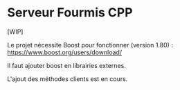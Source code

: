 # Serveur Fourmis CPP

[WIP]


Le projet nécessite Boost pour fonctionner (version 1.80) : https://www.boost.org/users/download/

Il faut ajouter boost en librairies externes.

L'ajout des méthodes clients est en cours.
